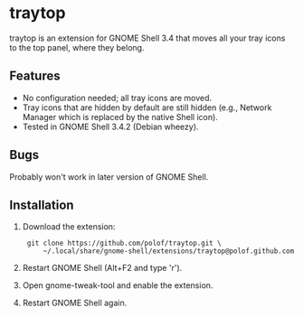 traytop
=======

traytop is an extension for GNOME Shell 3.4 that moves all your tray
icons to the top panel, where they belong.

Features
--------

* No configuration needed; all tray icons are moved.
* Tray icons that are hidden by default are still hidden
  (e.g., Network Manager which is replaced by the native Shell icon).
* Tested in GNOME Shell 3.4.2 (Debian wheezy).

Bugs
----

Probably won't work in later version of GNOME Shell.

Installation
------------

1. Download the extension:

        git clone https://github.com/polof/traytop.git \
            ~/.local/share/gnome-shell/extensions/traytop@polof.github.com

2. Restart GNOME Shell (Alt+F2 and type 'r').
3. Open gnome-tweak-tool and enable the extension.
4. Restart GNOME Shell again.
